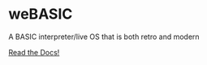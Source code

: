 # weBASIC
A BASIC interpreter/live OS that is both retro and modern

[Read the Docs!](https://rlamorea.github.io/weBASIC/)
